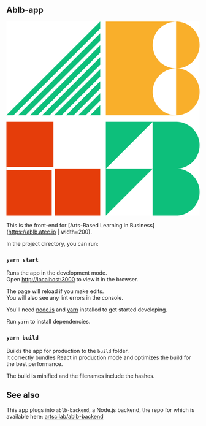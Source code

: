 
## Ablb-app

![ablb logo](./public/ablb_color.png)

This is the front-end for [Arts-Based Learning in Business](https://ablb.atec.io | width=200).

In the project directory, you can run:

### `yarn start`

Runs the app in the development mode.<br />
Open [http://localhost:3000](http://localhost:3000) to view it in the browser.

The page will reload if you make edits.<br />
You will also see any lint errors in the console.

You'll need [node.js](https://nodejs.org) and [yarn](https://yarnpkg.com/) installed to get started developing.

Run `yarn` to install dependencies. 

### `yarn build`

Builds the app for production to the `build` folder.<br />
It correctly bundles React in production mode and optimizes the build for the best performance.

The build is minified and the filenames include the hashes.

## See also

This app plugs into `ablb-backend`, a Node.js backend, the repo for which is available here: [artscilab/ablb-backend](https://github.com/artscilab/ablb-backend)